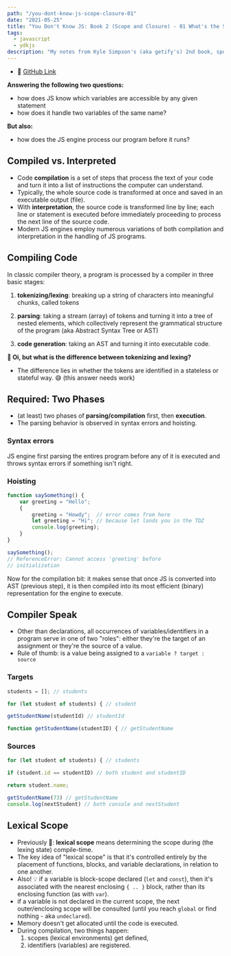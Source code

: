```yaml
---
path: "/you-dont-know-js-scope-closure-01"
date: "2021-05-25"
title: "You Don't Know JS: Book 2 (Scope and Closure) - 01 What's the Scope?"
tags:
  - javascript
  - ydkjs
description: "My notes from Kyle Simpson's (aka getify's) 2nd book, spoiler alert: twas difficult 😅"
---
```


- 📕 [GitHub Link](https://github.com/getify/You-Dont-Know-JS/blob/2nd-ed/scope-closures/ch1.md)

**Answering the following two questions:**

- how does JS know which variables are accessible by any given statement
- how does it handle two variables of the same name?

**But also:**

- how does the JS engine process our program before it runs?

## Compiled vs. Interpreted

- Code **compilation** is a set of steps that process the text of your code and turn it into a list of instructions the computer can understand.
- Typically, the whole source code is transformed at once and saved in an executable output (file).
- With **interpretation**, the source code is transformed line by line; each line or statement is executed before immediately proceeding to process the next line of the source code.
- Modern JS engines employ numerous variations of both compilation and interpretation in the handling of JS programs.

## Compiling Code

In classic compiler theory, a program is processed by a compiler in three basic stages:

1. **tokenizing/lexing**: breaking up a string of characters into meaningful chunks, called tokens

2. **parsing**: taking a stream (array) of tokens and turning it into a tree of nested elements, which collectively represent the grammatical structure of the program (aka Abstract Syntax Tree or AST)

3. **code generation**: taking an AST and turning it into executable code.

**🤔 Oi, but what is the difference between tokenizing and lexing?**

- The difference lies in whether the tokens are identified in a stateless or stateful way. 😅 (this answer needs work)

## Required: Two Phases

- (at least) two phases of **parsing/compilation** first, then **execution**.
- The parsing behavior is observed in syntax errors and hoisting.

### Syntax errors

JS engine first parsing the entires program before any of it is executed and throws syntax errors if something isn't right.

### Hoisting

```js
function saySomething() {
    var greeting = "Hello";
    {
        greeting = "Howdy";  // error comes from here
        let greeting = "Hi"; // because let lands you in the TDZ
        console.log(greeting);
    }
}

saySomething();
// ReferenceError: Cannot access 'greeting' before
// initialization
```

Now for the compilation bit: it makes sense that once JS is converted into AST (previous step), it is then compiled into its most efficient (binary) representation for the engine to execute.

## Compiler Speak

- Other than declarations, all occurrences of variables/identifiers in a program serve in one of two "roles": either they're the target of an assignment or they're the source of a value.
- Rule of thumb: is a value being assigned to a `variable ? target : source`

### Targets

```js
students = []; // students

for (let student of students) { // student

getStudentName(studentId) // studentId

function getStudentName(studentID) { // getStudentName
```

### Sources

```js
for (let student of students) { // students

if (student.id == studentID) // both student and studentID

return student.name;

getStudentName(73) // getStudentName
console.log(nextStudent) // both console and nextStudent

```

## Lexical Scope

- Previously 🍿: **lexical scope** means determining the scope during (the lexing state) compile-time.
- The key idea of "lexical scope" is that it's controlled entirely by the placement of functions, blocks, and variable declarations, in relation to one another.
- Also! 💡 if a variable is block-scope declared (`let` and `const`), then it's associated with the nearest enclosing `{ .. }` block, rather than its enclosing function (as with `var`).
- if a variable is not declared in the current scope, the next outer/enclosing scope will be consulted (until you reach `global` or find nothing - aka `undeclared`).
- Memory doesn't get allocated until the code is executed.
- During compilation, two things happen:
  1. scopes (lexical environments) get defined,
  2. identifiers (variables) are registered.

